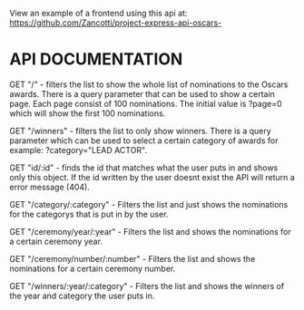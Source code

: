 View an example of a frontend using this api at: https://github.com/Zancotti/project-express-api-oscars-

# API DOCUMENTATION

GET "/" - filters the list to show the whole list of nominations to the Oscars awards.
There is a query parameter that can be used to show a certain page. Each page consist of 100 nominations. The initial value is ?page=0 which will show the first 100 nominations.

GET "/winners" - filters the list to only show winners.
There is a query parameter which can be used to select a certain category of awards for example:
?category="LEAD ACTOR".

GET "id/:id" - finds the id that matches what the user puts in and shows only this object. If the id written by the user doesnt exist the API will return a error message (404).

GET "/category/:category" - Filters the list and just shows the nominations for the categorys that is put in by the user.

GET "/ceremony/year/:year" - Filters the list and shows the nominations for a certain ceremony year.

GET "/ceremony/number/:number" - Filters the list and shows the nominations for a certain ceremony number.

GET "/winners/:year/:category" - Filters the list and shows the winners of the year and category the user puts in.
